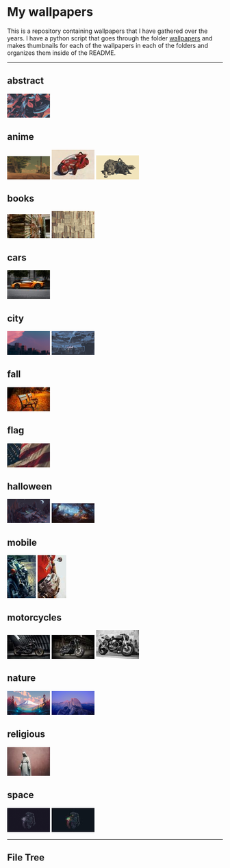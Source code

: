 # My wallpapers

This is a repository containing wallpapers that I have gathered over the years. I have a python script that goes through the folder [wallpapers](/wallpapers) and makes thumbnails for each of the wallpapers in each of the folders and organizes them inside of the README.

---

<!-- THUMBNAILS_START -->

## abstract

[![ign_colorful.png](thumbnails\abstract\ign_colorful.png)](wallpapers\abstract\ign_colorful.png) 

## anime

[![5m5kLI9.png](thumbnails\anime\5m5kLI9.png)](wallpapers\anime\5m5kLI9.png) [![ilya_kuvshinov_06.jpeg](thumbnails\anime\ilya_kuvshinov_06.jpeg)](wallpapers\anime\ilya_kuvshinov_06.jpeg) [![Sif.png](thumbnails\anime\Sif.png)](wallpapers\anime\Sif.png) 

## books

[![0166.jpg](thumbnails\books\0166.jpg)](wallpapers\books\0166.jpg) [![Pages.png](thumbnails\books\Pages.png)](wallpapers\books\Pages.png) 

## cars

[![kevin-bhagat-3cLpiv8h5so-unsplash.jpg](thumbnails\cars\kevin-bhagat-3cLpiv8h5so-unsplash.jpg)](wallpapers\cars\kevin-bhagat-3cLpiv8h5so-unsplash.jpg) 

## city

[![evening-sky.png](thumbnails\city\evening-sky.png)](wallpapers\city\evening-sky.png) [![ign_dudeOnBuilding3.png](thumbnails\city\ign_dudeOnBuilding3.png)](wallpapers\city\ign_dudeOnBuilding3.png) 

## fall

[![0266.jpg](thumbnails\fall\0266.jpg)](wallpapers\fall\0266.jpg) 

## flag

[![samuel-branch-ZPVisr0s_hQ-unsplash.jpg](thumbnails\flag\samuel-branch-ZPVisr0s_hQ-unsplash.jpg)](wallpapers\flag\samuel-branch-ZPVisr0s_hQ-unsplash.jpg) 

## halloween

[![ghfw94chrlt91.png](thumbnails\halloween\ghfw94chrlt91.png)](wallpapers\halloween\ghfw94chrlt91.png) [![wp4767418.jpg](thumbnails\halloween\wp4767418.jpg)](wallpapers\halloween\wp4767418.jpg) 

## mobile

[![121cff020cb2f670e7c56190b3b57f7b.jpg](thumbnails\mobile\121cff020cb2f670e7c56190b3b57f7b.jpg)](wallpapers\mobile\121cff020cb2f670e7c56190b3b57f7b.jpg) [![aleks-marinkovic-rvziaOyz9_Y-unsplash.jpg](thumbnails\mobile\aleks-marinkovic-rvziaOyz9_Y-unsplash.jpg)](wallpapers\mobile\aleks-marinkovic-rvziaOyz9_Y-unsplash.jpg) 

## motorcycles

[![wp10762147-harley-davidson-dyna-wallpapers.jpg](thumbnails\motorcycles\wp10762147-harley-davidson-dyna-wallpapers.jpg)](wallpapers\motorcycles\wp10762147-harley-davidson-dyna-wallpapers.jpg) [![wp10762149.jpg](thumbnails\motorcycles\wp10762149.jpg)](wallpapers\motorcycles\wp10762149.jpg) [![wp6959117.jpg](thumbnails\motorcycles\wp6959117.jpg)](wallpapers\motorcycles\wp6959117.jpg) 

## nature

[![forrest.png](thumbnails\nature\forrest.png)](wallpapers\nature\forrest.png) [![yosemite.png](thumbnails\nature\yosemite.png)](wallpapers\nature\yosemite.png) 

## religious

[![jon-tyson-zlf17V5sCRQ-unsplash.jpg](thumbnails\religious\jon-tyson-zlf17V5sCRQ-unsplash.jpg)](wallpapers\religious\jon-tyson-zlf17V5sCRQ-unsplash.jpg) 

## space

[![2e3e68fb-b6da-4bb6-8ad3-9a2d335340af.png](thumbnails\space\2e3e68fb-b6da-4bb6-8ad3-9a2d335340af.png)](wallpapers\space\2e3e68fb-b6da-4bb6-8ad3-9a2d335340af.png) [![astronaut-jellyfish-space-digital-art-uhdpaper.com-4K-107.jpg](thumbnails\space\astronaut-jellyfish-space-digital-art-uhdpaper.com-4K-107.jpg)](wallpapers\space\astronaut-jellyfish-space-digital-art-uhdpaper.com-4K-107.jpg) 

<!-- THUMBNAILS_END -->

---

## File Tree

<!-- BEGIN FILE TREE -->
